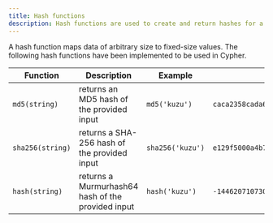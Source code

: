 ```yaml
---
title: Hash functions
description: Hash functions are used to create and return hashes for a given value.
---
```


A hash function maps data of arbitrary size to fixed-size values. The following hash functions have
been implemented to be used in Cypher.

<div class="scroll-table">

| Function | Description | Example | Result |
| ----------- | --------------- | ----------- | ----------- |
| `md5(string)` | returns an MD5 hash of the provided input | `md5('kuzu')` | `caca2358cada60d679fc0310d440f8ca` |
| `sha256(string)` | returns a SHA-256 hash of the provided input | `sha256('kuzu')` | `e129f5000a4b71ccc3a0e6353a86cc57989106e670793db98efa34b7527aefa5` |
| `hash(string)` | returns a Murmurhash64 hash of the provided input | `hash('kuzu')` | `-144620710730482887` |

</div>

